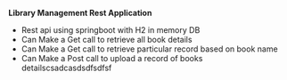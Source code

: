 **Library Management Rest Application**
-  Rest api using springboot with H2 in memory DB
-  Can Make a Get call  to retrieve all book details
-  Can Make a Get call to retrieve particular record based on book name
-  Can Make a Post call to upload a record of books detailscsadcasdsdfsdfsf
